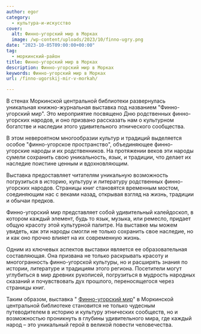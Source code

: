 ```yaml
---
author: egor
category:
  - культура-и-искусство
cover:
  alt: Финно-угорский мир в Морках
  image: /wp-content/uploads/2023/10/finno-ugry.png
date: "2023-10-05T09:00:00+00:00"
tag:
  - моркинский-район
title: Финно-угорский мир в Морках
description: Финно-угорский мир в Морках
keywords: Финно-угорский мир в Морках
url: /finno-ugorskij-mir-v-morkah/

---
```

В стенах Моркинской центральной библиотеки развернулась уникальная книжно-журнальная выставка под названием "Финно-угорский мир". Это мероприятие посвящено Дню родственных финно-угорских народов, и оно призвано рассказать нам о культурном богатстве и наследии этого удивительного этнического сообщества.

В этом невероятном многообразии культур и традиций выделяется особое "финно-угорское пространство", объединяющее финно-угорские народы и их родственников. На протяжении веков эти народы сумели сохранить свою уникальность, язык, и традиции, что делает их наследие поистине ценным и вдохновляющим.

Выставка предоставляет читателям уникальную возможность погрузиться в историю, культуру и литературу родственных финно-угорских народов. Страницы книг становятся временным мостом, соединяющим нас с веками назад, открывая взгляд на жизнь, традиции и обычаи предков.

Финно-угорский мир представляет собой удивительный калейдоскоп, в котором каждый элемент, будь то язык, музыка, или ремесло, придает общую красоту этой культурной палитре. На выставке мы можем увидеть, как эти народы смогли не только сохранить свое наследие, но и как оно прочно влияет на их современную жизнь.

Одним из ключевых аспектов выставки является ее образовательная составляющая. Она призвана не только раскрывать красоту и многогранность финно-угорской культуры, но и расширять знания по истории, литературе и традициям этого региона. Посетители могут углубиться в мир древних рукописей, погрузиться в мудрость народных сказаний и почувствовать дух прошлого, переносящегося через страницы книг.

Таким образом, выставка " [Финно-угорский мир](/kraski-i-ritmy-finno-ugorii-vystavka-konczert/)" в Моркинской центральной библиотеке становится не только чудесным путеводителем в историю и культуру этнических сообществ, но и возможностью проникнуть в глубины удивительного мира, где каждый народ – это уникальный герой в великой повести человечества.
